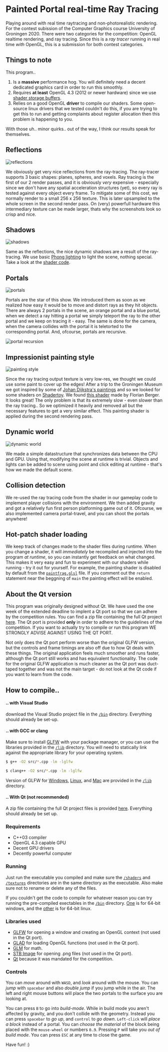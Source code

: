 # Painted Portal real-time Ray Tracing

Playing around with real time raytracing and non-photorealistic rendering. For the contest subission of the Computer Graphics course University of Groningen 2020. There were two categories for the competition: OpenGL realtime rendering, and ray tracing. Since this is a _ray tracer_ running in real time _with_ OpenGL, this is a submission for both contest categories.

## Things to note

This program..

1. Is a **massive** performance hog. You will definitely need a decent dedicated graphics card in order to run this smoothly.
2. Requires **at least** OpenGL 4.3 (2012 or newer hardware) since we use [shader storage buffers](https://www.khronos.org/opengl/wiki/Shader_Storage_Buffer_Object).
3. Relies on a good OpenGL **driver** to compile our shaders. Some open-source linux drivers that we tested couldn't do this, if you are trying to get this to run and getting complaints about register allocation then this problem is happening to you.

With those uh.. minor quirks.. out of the way, I think our results speak for themselves.

## Reflections

![reflections](/screenshots/reflections.png)

We obviously get very nice reflections from the ray-tracing. The ray-tracer supports 3 basic shapes: planes, spheres, and voxels. Ray tracing is the first of our 2 render passes, and it is obviously _very_ expensive - especially since we don't have any spatial acceleration structures (yet), so every ray is tested against every object every frame. To mitigate some of this cost, we normally render to a small 256 x 256 texture. This is later upsampled to the whole screen in the second render pass. On (very) powerfull hardware this intermediary texture can be made larger, thats why the screenshots look so crisp and nice.

## Shadows

![shadows](/screenshots/shadows.png)

Same as the reflections, the nice dynamic shadows are a result of the ray-tracing. We use basic [Phong lighting](https://en.wikipedia.org/wiki/Phong_reflection_model) to light the scene, nothing special. Take a look at the [shader code](/shaders/rayfrag.glsl).

## Portals

![portals](/screenshots/portal.png)

Portals are the star of this show. We introduced them as soon as we realized how easy it would be to move and distort rays as they hit objects. There are always 2 portals in the scene, an orange portal and a blue portal, when we detect a ray hitting a portal we simply teleport the ray to the other portal and we keep on tracing it - easy. The same is done for the camera, when the camera collides with the portal it is teletorted to the corresponding portal. And, ofcourse, portals are recursive.

![portal recursion](/screenshots/recursion.png)

## Impressionist painting style

![painting style](/screenshots/painted-portal.png)

Since the ray tracing output texture is very low-res, we thought we could use some paint to cover up the edges! After a trip to the Groningen Museum we got inspired by some of [Johan Dijkstra's paintings](https://klaasamulder.wordpress.com/2005/09/20/wat-leuk-weer-een-johan-dijkstra-gevondendagblad-vh-noorden/) and so we looked for some shaders on [Shadertoy](https://www.shadertoy.com/). We found [this shader](https://www.shadertoy.com/view/MtKcDG) made by Florian Berger. It looks great! The only problem is that its extremely slow - even slower than the ray tracing.. So we optimized it heavily and removed all but the necessary features to get a very similar effect. This painting shader is applied during the second rendering pass.

## Dynamic world

![dynamic world](/screenshots/scene3.png)

We made a simple datastructure that synchronizes data between the CPU and GPU. Using that, modifying the scene at runtime is trivial. Objects and lights can be added to scene using point and click editing at runtime - that's how we made the default scene.

## Collision detection

We re-used the ray tracing code from the shader in our gameplay code to implement player collisions with the environment. We then added gravity and got a relatively fun first person platforming game out of it. Ofcourse, we also implemented camera portal-travel, and you can shoot the portals anywhere!

## Hot-patch shader loading

We keep track of changes made to the shader files during runtime. When you change a shader, it will _immediately_ be recompiled and injected into the program _at runtime_, so you can instantly get feedback on what changed. This makes it very easy and fun to experiment with our shaders while running - try it out for yourself. For example, the painting shader is disabled by default from the [`paintfrag.glsl`](/shaders/paintfrag.glsl) file. If you comment out the `return` statement near the beggning of `main` the painting effect will be enabled.

## About the Qt version

This program was originally designed without Qt. We have used the one week of the extended deadline to implent a Qt port so that we can adhere by the competition rules. You can find a zip file containing the full Qt project [here](/Qt%20Port.zip). The Qt port is provided **only** in order to adhere to the guidelines of the competition. If you want to actually try to compile or run this program WE STRONGLY ADVISE AGAINST USING THE QT PORT.

Not only does the Qt port perform worse than the original GLFW version, but the controls and frame timings are also off due to how Qt deals with these things. The original application feels much smoother and runs faster, although the Qt port still works and has equivalent functionality. The code for the original GLFW application is much cleaner as the Qt port was duct-taped together and was not the main target - do not look at the Qt code if you want to learn from the code.

## How to compile..

#### .. with Visual Studio 

download the Visual Studio project file in the [`/bin`](/bin) directory. Everything should already be set-up.

#### .. with GCC or clang

Make sure to install [GLFW](https://www.glfw.org/download.html) with your package manager, or you can use the libraries provided in the [`/lib`](/lib) directory. You will need to statically link against the appropriate library for your operating system.

```bash
$ g++ -O2 src/*.cpp -lm -lglfw
```

```bash
$ clang++ -O2 src/*.cpp -lm -lglfw
```

Version of GLFW for [Windows](/lib/glfw3.lib), [Linux](/lib/libglfw3.so), and [Mac](/lib/libglfw3.a) are provided in the [`/lib`](/lib) directory.

#### .. With Qt (not recommended)

A zip file containing the full Qt project files is provided [here](/Qt%20Port.zip). Everything should already be set up. 

### Requirements

- C++03 compiler
- OpenGL 4.3 capable GPU
- Decent GPU drivers
- Decently powerful computer

### Running

Just run the executable you compiled and make sure the [`/shaders`](/shaders) and [`/textures`](/textures) directories are in the same directory as the executable. Also make sure not to rename or delete any of the files.

If you couldn't get the code to compile for whatever reason you can try running the pre-compiled exectables in the [`/bin`](/bin) directory. [One](/bin/Paint%20Tracer.exe) is for 64-bit windows, and the [other](/bin/Paint%20Tracer.out) is for 64-bit linux.

### Libraries used
- [GLFW](https://www.glfw.org/) for opening a window and creating an OpenGL context (not used in the Qt port).
- [GLAD](https://glad.dav1d.de/) for loading OpenGL functions (not used in the Qt port).
- [GLM](https://glm.g-truc.net/0.9.9/index.html) for math.
- [STB Image](https://github.com/nothings/stb) for opening .png files (not used in the Qt port).
- [Qt](https://www.qt.io/) because it was mandated for the competition.

### Controls

You can _move_ around with `WASD`, and _look_ around with the mouse. You can _jump_ with `spacebar` and also _double jump_ if you jump while in the air. The left and right mouse buttons will place the two portals to the surface you are looking at.

You can press `B` to go into _build-mode_. While in build mode you aren't affected by gravity, and you don't collide with the geometry. Instead you can press `spacebar` to _go up_, and `control` to _go down_. `Left-click` will _place a block_ instead of a portal. You can _choose the material_ of the block being placed with the `mouse-wheel` or numbers `0`..`9`. Pressing `P` will take you _out of build mode_. You can press `ESC` at any time to close the game.
    
Have fun! :)
